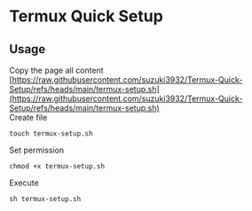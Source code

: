 # Termux Quick Setup
## Usage
Copy the page all content
[https://raw.githubusercontent.com/suzuki3932/Termux-Quick-Setup/refs/heads/main/termux-setup.sh](https://raw.githubusercontent.com/suzuki3932/Termux-Quick-Setup/refs/heads/main/termux-setup.sh)  
Create file
```
touch termux-setup.sh
```
Set permission
```
chmod +x termux-setup.sh
```
Execute
```
sh termux-setup.sh
```
